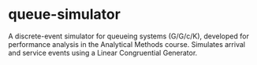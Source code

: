 # queue-simulator
A discrete-event simulator for queueing systems (G/G/c/K), developed for performance analysis in the Analytical Methods course. Simulates arrival and service events using a Linear Congruential Generator.
